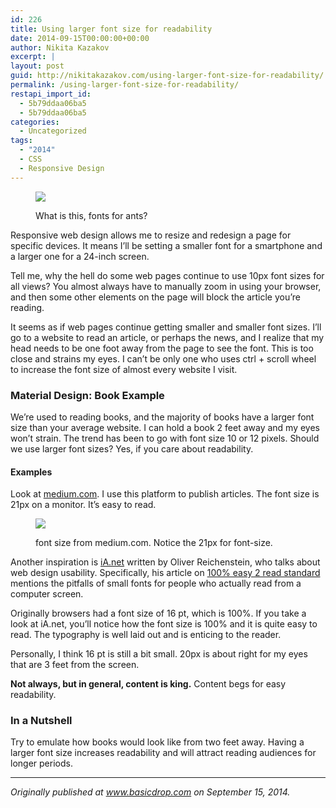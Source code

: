 ```yaml
---
id: 226
title: Using larger font size for readability
date: 2014-09-15T00:00:00+00:00
author: Nikita Kazakov
excerpt: |
layout: post
guid: http://nikitakazakov.com/using-larger-font-size-for-readability/
permalink: /using-larger-font-size-for-readability/
restapi_import_id:
  - 5b79ddaa06ba5
  - 5b79ddaa06ba5
categories:
  - Uncategorized
tags:
  - "2014"
  - CSS
  - Responsive Design
---
```

<figure class="wp-caption"> 

![](http://nikitakazakov.com/wp-content/uploads/2018/08/95279-1r0duwkmv8ikbwshnullewq.jpeg) <figcaption class="wp-caption-text">What is this, fonts for ants?</figcaption></figure> 

Responsive web design allows me to resize and redesign a page for specific devices. It means I’ll be setting a smaller font for a smartphone and a larger one for a 24-inch screen.

Tell me, why the hell do some web pages continue to use 10px font sizes for all views? You almost always have to manually zoom in using your browser, and then some other elements on the page will block the article you’re reading.

It seems as if web pages continue getting smaller and smaller font sizes. I’ll go to a website to read an article, or perhaps the news, and I realize that my head needs to be one foot away from the page to see the font. This is too close and strains my eyes. I can’t be only one who uses ctrl + scroll wheel to increase the font size of almost every website I visit.

### Material Design: Book Example

We’re used to reading books, and the majority of books have a larger font size than your average website. I can hold a book 2 feet away and my eyes won’t strain. The trend has been to go with font size 10 or 12 pixels. Should we use larger font sizes? Yes, if you care about readability.

#### Examples

Look at <a href="http://medium.com" target="_blank" rel="noopener noreferrer">medium.com</a>. I use this platform to publish articles. The font size is 21px on a monitor. It’s easy to read.<figure class="wp-caption"> 

![](http://nikitakazakov.com/wp-content/uploads/2018/08/3cd18-1v6jde6-s68unmtohcbes7a.png) <figcaption class="wp-caption-text">font size from medium.com. Notice the 21px for font-size.</figcaption></figure> 

Another inspiration is <a href="http://ia.net" target="_blank" rel="noopener noreferrer">iA.net</a> written by Oliver Reichenstein, who talks about web design usability. Specifically, his article on <a href="http://ia.net/blog/100e2r/" target="_blank" rel="noopener noreferrer">100% easy 2 read standard</a> mentions the pitfalls of small fonts for people who actually read from a computer screen.

Originally browsers had a font size of 16 pt, which is 100%. If you take a look at iA.net, you’ll notice how the font size is 100% and it is quite easy to read. The typography is well laid out and is enticing to the reader.

Personally, I think 16 pt is still a bit small. 20px is about right for my eyes that are 3 feet from the screen.

**Not always, but in general, content is king.** Content begs for easy readability.

### In a Nutshell

Try to emulate how books would look like from two feet away. Having a larger font size increases readability and will attract reading audiences for longer periods.

* * *

_Originally published at_ <a href="http://www.basicdrop.com/posts/web-font-size" target="_blank" rel="noopener noreferrer"><em>www.basicdrop.com</em></a> _on September 15, 2014._